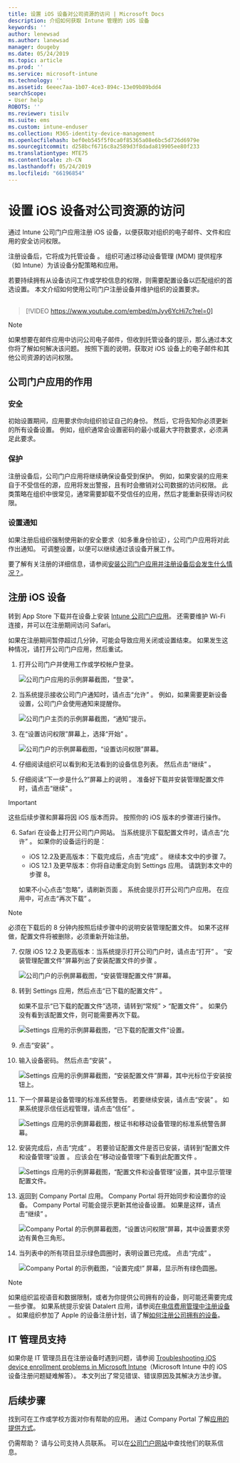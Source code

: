 ```yaml
---
title: 设置 iOS 设备对公司资源的访问 | Microsoft Docs
description: 介绍如何获取 Intune 管理的 iOS 设备
keywords: ''
author: lenewsad
ms.author: lanewsad
manager: dougeby
ms.date: 05/24/2019
ms.topic: article
ms.prod: ''
ms.service: microsoft-intune
ms.technology: ''
ms.assetid: 6eeec7aa-1b07-4ce3-894c-13e09b89bdd4
searchScope:
- User help
ROBOTS: ''
ms.reviewer: tisilv
ms.suite: ems
ms.custom: intune-enduser
ms.collection: M365-identity-device-management
ms.openlocfilehash: bef0eb545f5f0ca0f85365a08e6bc5d726d6979e
ms.sourcegitcommit: d258bcf6716c8a2589d3f8dada819905ee80f233
ms.translationtype: MTE75
ms.contentlocale: zh-CN
ms.lasthandoff: 05/24/2019
ms.locfileid: "66196854"
---
```

# <a name="set-up-ios-device-access-to-your-company-resources"></a>设置 iOS 设备对公司资源的访问  

通过 Intune 公司门户应用注册 iOS 设备，以便获取对组织的电子邮件、文件和应用的安全访问权限。

注册设备后，它将成为托管设备  。 组织可通过移动设备管理 (MDM) 提供程序（如 Intune）为该设备分配策略和应用。  

若要持续拥有从设备访问工作或学校信息的权限，则需要配置设备以匹配组织的首选设置。 本文介绍如何使用公司门户注册设备并维护组织的设置要求。  
</br>
> [!VIDEO https://www.youtube.com/embed/mJyv6YcHi7c?rel=0]

> [!NOTE]
> 如果想要在邮件应用中访问公司电子邮件，但收到托管设备的提示，那么通过本文你将了解如何解决该问题。 按照下面的说明，获取对 iOS 设备上的电子邮件和其他公司资源的访问权限。  

## <a name="what-to-expect-from-the-company-portal-app"></a>公司门户应用的作用  

### <a name="security"></a>安全  
初始设置期间，应用要求你向组织验证自己的身份。 然后，它将告知你必须更新的所有设备设置。 例如，组织通常会设置密码的最小或最大字符数要求，必须满足此要求。

### <a name="protection"></a>保护  
注册设备后，公司门户应用将继续确保设备受到保护。 例如，如果安装的应用来自于不受信任的源，应用将发出警报，且有时会撤销对公司数据的访问权限。 此类策略在组织中很常见，通常需要卸载不受信任的应用，然后才能重新获得访问权限。  

### <a name="setting-notifications"></a>设置通知  
如果注册后组织强制使用新的安全要求（如多重身份验证），公司门户应用将对此作出通知。 可调整设置，以便可以继续通过该设备开展工作。  

要了解有关注册的详细信息，请参阅[安装公司门户应用并注册设备后会发生什么情况？](https://docs.microsoft.com//intune-user-help/what-happens-if-you-install-the-company-portal-app-and-enroll-your-device-in-intune-ios)。  

## <a name="enroll-your-ios-device"></a>注册 iOS 设备  

转到 App Store 下载并在设备上安装 [Intune 公司门户应用](install-and-sign-in-to-the-intune-company-portal-app-ios.md)。 还需要维护 Wi-Fi 连接，并可以在注册期间访问 Safari。 

如果在注册期间暂停超过几分钟，可能会导致应用关闭或设置结束。 如果发生这种情况，请打开公司门户应用，然后重试。  

1. 打开公司门户并使用工作或学校帐户登录。 

    ![公司门户应用的示例屏幕截图，“登录”。](./media/ios-01-cp-enroll-1903.PNG)  

2. 当系统提示接收公司门户通知时，请点击“允许”  。 例如，如果需要更新设备设置，公司门户会使用通知来提醒你。 

    ![公司门户主页的示例屏幕截图，“通知”提示。](./media/ios-04-cp-enroll-1903.PNG)  

3. 在“设置访问权限”屏幕上，选择“开始”   。  

     ![公司门户的示例屏幕截图，“设置访问权限”屏幕。](./media/ios-05-cp-enroll-1903.PNG)  

4. 仔细阅读组织可以看到和无法看到的设备信息列表。 然后点击“继续”  。  

5. 仔细阅读“下一步是什么?”屏幕上的说明  。 准备好下载并安装管理配置文件时，请点击“继续”  。  

 > [!IMPORTANT]
> 这些后续步骤和屏幕将因 iOS 版本而异。 按照你的 iOS 版本的步骤进行操作。 

6. Safari 在设备上打开公司门户网站。 当系统提示下载配置文件时，请点击“允许”  。 如果你的设备运行的是：  
    * iOS 12.2及更高版本：下载完成后，点击“完成”  。 继续本文中的步骤 7。
    * iOS 12.1 及更早版本：你将自动重定向到 Settings 应用。 请跳到本文中的步骤 8。  
 
    如果不小心点击“忽略”，请刷新页面  。 系统会提示打开公司门户应用。 在应用中，可点击“再次下载”  。

  > [!NOTE]
  > 必须在下载后的 8 分钟内按照后续步骤中的说明安装管理配置文件。 如果不这样做，配置文件将被删除，必须重新开始注册。  

7. 仅限 iOS 12.2 及更高版本：当系统提示打开公司门户时，请点击“打开”  。 “安装管理配置文件”屏幕列出了安装配置文件的步骤  。

    ![公司门户的示例屏幕截图，“安装管理配置文件”屏幕。](./media/ios-1904-settings-icon.PNG)  

8. 转到 Settings 应用，然后点击“已下载的配置文件”  。  

    如果不显示“已下载的配置文件”选项，请转到“常规” > “配置文件”    。 如果仍没有看到该配置文件，则可能需要再次下载。  

    ![Settings 应用的示例屏幕截图，“已下载的配置文件”设置。](./media/ios-1904-settings-badge.PNG)  

9. 点击“安装”  。  
    
10. 输入设备密码。 然后点击“安装”  。    

    ![Settings 应用的示例屏幕截图，“安装配置文件”屏幕，其中光标位于**安装**按钮上。](./media/ios-1904-password-install.PNG)  


11. 下一个屏幕是设备管理的标准系统警告。 若要继续安装，请点击“安装”  。 如果系统提示信任远程管理，请点击“信任”  。  

    ![Settings 应用的示例屏幕截图，根证书和移动设备管理的标准系统警告屏幕。](./media/ios-15-cp-enroll-1903.PNG)  

12. 安装完成后，点击“完成”  。 若要验证配置文件是否已安装，请转到“配置文件和设备管理”设置  。 应该会在“移动设备管理”下看到此配置文件  。   

    ![Settings 应用的示例屏幕截图，“配置文件和设备管理”设置，其中显示管理配置文件。](./media/ios-00-cp-enroll-1903.PNG)  

13. 返回到 Company Portal 应用。 Company Portal 将开始同步和设置你的设备。 Company Portal 可能会提示更新其他设备设置。 如果是这样，请点击“继续”  。  

    ![Company Portal 的示例屏幕截图，“设置访问权限”屏幕，其中设置要求旁边有黄色三角形。](./media/ios-12-cp-enroll-1903.PNG)  

14. 当列表中的所有项目显示绿色圆圈时，表明设置已完成。 点击“完成”  。   
    
    ![Company Portal 的示例截图，“设置完成!” 屏幕，显示所有绿色圆圈。](./media/ios-13-cp-enroll-1903.PNG)  

> [!Note]
> 如果组织监视语音和数据限制，或者为你提供公司拥有的设备，则可能还需要完成一些步骤。 如果系统提示安装 Datalert 应用，请参阅[在电信费用管理中注册设备](enroll-your-device-with-telecom-expense-management-ios.md)  。 如果组织参加了 Apple 的设备注册计划，请了解[如何注册公司拥有的设备](enroll-your-device-dep-ios.md)。  

## <a name="it-administrator-support"></a>IT 管理员支持  
如果你是 IT 管理员且在注册设备时遇到问题，请参阅 [Troubleshooting iOS device enrollment problems in Microsoft Intune](https://support.microsoft.com/en-us/help/4039809)（Microsoft Intune 中的 iOS 设备注册问题疑难解答）。 本文列出了常见错误、错误原因及其解决方法步骤。  

## <a name="next-steps"></a>后续步骤  
找到可在工作或学校方面对你有帮助的应用。 通过 Company Portal 了解[应用的提供方式](use-managed-apps-on-your-device-ios.md)。  

仍需帮助？ 请与公司支持人员联系。 可以在[公司门户网站](https://go.microsoft.com/fwlink/?linkid=2010980)中查找他们的联系信息。  
